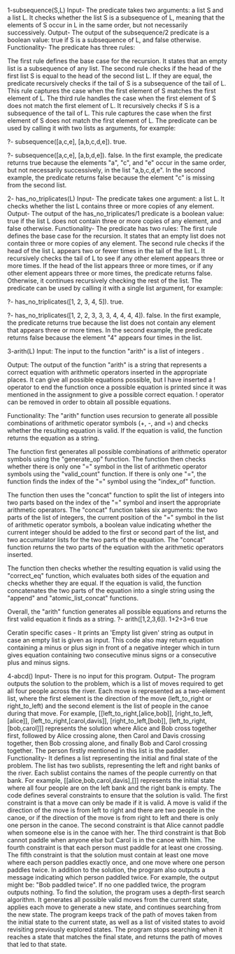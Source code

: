 1-subsequence(S,L)
Input-
The predicate takes two arguments: a list S and a list L. It checks whether the list S is a subsequence of L, meaning that the elements of S occur in L in the same order, but not necessarily successively.
Output-
The output of the subsequence/2 predicate is a boolean value: true if S is a subsequence of L, and false otherwise. 
Functionality-
The predicate has three rules:

The first rule defines the base case for the recursion. It states that an empty list is a subsequence of any list.
The second rule checks if the head of the first list S is equal to the head of the second list L. If they are equal, the predicate recursively checks if the tail of S is a subsequence of the tail of L. This rule captures the case when the first element of S matches the first element of L.
The third rule handles the case when the first element of S does not match the first element of L. It recursively checks if S is a subsequence of the tail of L. This rule captures the case when the first element of S does not match the first element of L.
The predicate can be used by calling it with two lists as arguments, for example:

?- subsequence([a,c,e], [a,b,c,d,e]).
true.

?- subsequence([a,c,e], [a,b,d,e]).
false.
In the first example, the predicate returns true because the elements "a", "c", and "e" occur in the same order, but not necessarily successively, in the list "a,b,c,d,e". In the second example, the predicate returns false because the element "c" is missing from the second list.


2- has_no_triplicates(L)
Input-
The predicate takes one argument: a list L. It checks whether the list L contains three or more copies of any element.
Output-
The output of the has_no_triplicates/1 predicate is a boolean value: true if the list L does not contain three or more copies of any element, and false otherwise.
Functionality-
The predicate has two rules:
The first rule defines the base case for the recursion. It states that an empty list does not contain three or more copies of any element.
The second rule checks if the head of the list L appears two or fewer times in the tail of the list L. It recursively checks the tail of L to see if any other element appears three or more times. If the head of the list appears three or more times, or if any other element appears three or more times, the predicate returns false. Otherwise, it continues recursively checking the rest of the list.
 The predicate can be used by calling it with a single list argument, for example:

?- has_no_triplicates([1, 2, 3, 4, 5]).
true.

?- has_no_triplicates([1, 2, 2, 3, 3, 3, 4, 4, 4, 4]).
false.
In the first example, the predicate returns true because the list does not contain any element that appears three or more times. In the second example, the predicate returns false because the element "4" appears four times in the list.


3-arith(L)
Input:
The input to the function "arith" is a list of integers .

Output:
The output of the function "arith" is a string that represents a correct equation with arithmetic operators inserted in the appropriate places. It can give all possible equations possible, but I have inserted a ! operator to end the function once a possible equation is printed since it was mentioned in the assignment to give a possible correct equation. ! operator can be removed in order to obtain all possible equations.

Functionality:
The "arith" function uses recursion to generate all possible combinations of arithmetic operator symbols (+, -, and =) and checks whether the resulting equation is valid. If the equation is valid, the function returns the equation as a string.

The function first generates all possible combinations of arithmetic operator symbols using the "generate_op" function. The function then checks whether there is only one "=" symbol in the list of arithmetic operator symbols using the "valid_count" function. If there is only one "=", the function finds the index of the "=" symbol using the "index_of" function.

The function then uses the "concat" function to split the list of integers into two parts based on the index of the "=" symbol and insert the appropriate arithmetic operators. The "concat" function takes six arguments: the two parts of the list of integers, the current position of the "=" symbol in the list of arithmetic operator symbols, a boolean value indicating whether the current integer should be added to the first or second part of the list, and two accumulator lists for the two parts of the equation. The "concat" function returns the two parts of the equation with the arithmetic operators inserted.

The function then checks whether the resulting equation is valid using the "correct_eq" function, which evaluates both sides of the equation and checks whether they are equal. If the equation is valid, the function concatenates the two parts of the equation into a single string using the "append" and "atomic_list_concat" functions.

Overall, the "arith" function generates all possible equations and returns the first valid equation it finds as a string.
?- arith([1,2,3,6]).
1+2+3=6
true

Ceratin specific cases - It prints an 'Empty list given' string as output in case an empty list is given as input. This code also may return equation containing a minus or plus sign in front of a negative integer which in turn gives equation containing two consecutive minus signs or a consecutive plus and minus signs.

4-abcd()
Input-
There is no input for this program. 
Output-
The program outputs the solution to the problem, which is a list of moves required to get all four people across the river. Each move is represented as a two-element list, where the first element is the direction of the move (left_to_right or right_to_left) and the second element is the list of people in the canoe during that move. For example, [[left_to_right,[alice,bob]], [right_to_left,[alice]], [left_to_right,[carol,davis]], [right_to_left,[bob]], [left_to_right,[bob,carol]]] represents the solution where Alice and Bob cross together first, followed by Alice crossing alone, then Carol and Davis crossing together, then Bob crossing alone, and finally Bob and Carol crossing together. The person firstly mentioned in this list is the paddler.
Functionality-
It defines a list representing the initial and final state of the problem. The list has two sublists, representing the left and right banks of the river. Each sublist contains the names of the people currently on that bank. For example, [[alice,bob,carol,davis],[]] represents the initial state where all four people are on the left bank and the right bank is empty.
The code defines several constraints to ensure that the solution is valid. The first constraint is that a move can only be made if it is valid. A move is valid if the direction of the move is from left to right and there are two people in the canoe, or if the direction of the move is from right to left and there is only one person in the canoe. The second constraint is that Alice cannot paddle when someone else is in the canoe with her. The third constraint is that Bob cannot paddle when anyone else but Carol is in the canoe with him. The fourth constraint is that each person must paddle for at least one crossing. The fifth constraint is that the solution must contain at least one move where each person paddles exactly once, and one move where one person paddles twice.
In addition to the solution, the program also outputs a message indicating which person paddled twice. For example, the output might be: "Bob paddled twice". If no one paddled twice, the program outputs nothing.
To find the solution, the program uses a depth-first search algorithm. It generates all possible valid moves from the current state, applies each move to generate a new state, and continues searching from the new state. The program keeps track of the path of moves taken from the initial state to the current state, as well as a list of visited states to avoid revisiting previously explored states. The program stops searching when it reaches a state that matches the final state, and returns the path of moves that led to that state.



